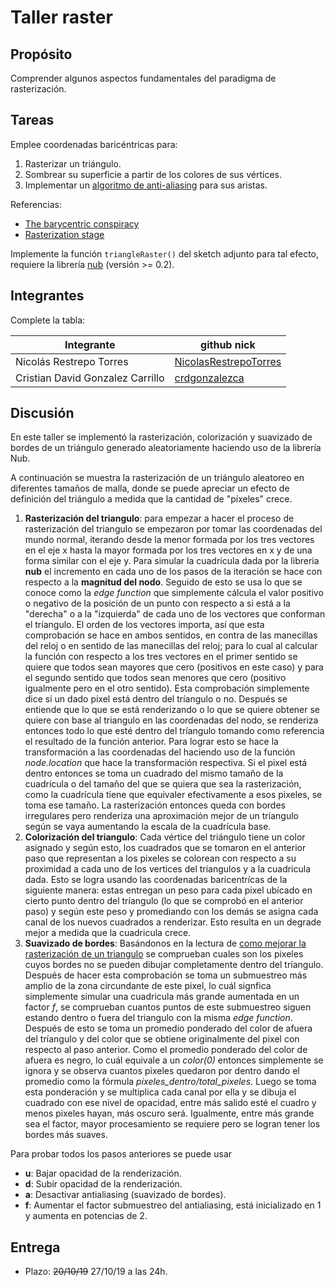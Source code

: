 # Taller raster

## Propósito

Comprender algunos aspectos fundamentales del paradigma de rasterización.

## Tareas

Emplee coordenadas baricéntricas para:

1. Rasterizar un triángulo.
2. Sombrear su superficie a partir de los colores de sus vértices.
3. Implementar un [algoritmo de anti-aliasing](https://www.scratchapixel.com/lessons/3d-basic-rendering/rasterization-practical-implementation/rasterization-practical-implementation) para sus aristas.

Referencias:

* [The barycentric conspiracy](https://fgiesen.wordpress.com/2013/02/06/the-barycentric-conspirac/)
* [Rasterization stage](https://www.scratchapixel.com/lessons/3d-basic-rendering/rasterization-practical-implementation/rasterization-stage)

Implemente la función ```triangleRaster()``` del sketch adjunto para tal efecto, requiere la librería [nub](https://github.com/visualcomputing/nub/releases) (versión >= 0.2).

## Integrantes

Complete la tabla:

| Integrante | github nick |
|------------|-------------|
| Nicolás Restrepo Torres | [NicolasRestrepoTorres][NicolasRestrepoTorres_link] |
| Cristian David Gonzalez Carrillo | [crdgonzalezca][crdgonzalezca_link] |

[crdgonzalezca_link]:https://github.com/crdgonzalezca
[NicolasRestrepoTorres_link]:https://github.com/NicolasRestrepoTorres

## Discusión
En este taller se implementó la rasterización, colorización y suavizado de bordes de un triángulo generado aleatoriamente haciendo uso de la librería Nub.

A continuación se muestra la rasterización de un triángulo aleatoreo en diferentes tamaños de malla, donde se puede apreciar un efecto de definición del triángulo a medida que la cantidad de "píxeles" crece.
1. **Rasterización del triangulo**: para empezar a hacer el proceso de rasterización del triangulo se empezaron por tomar las coordenadas del mundo normal, iterando desde la menor formada por los tres vectores en el eje x hasta la mayor formada por los tres vectores en x y de una forma similar con el eje y. Para simular la cuadrícula dada por la libreria **nub** el incremento en cada uno de los pasos de la iteración se hace con respecto a la **magnitud del nodo**. Seguido de esto se usa lo que se conoce como la *edge function* que simplemente cálcula el valor positivo o negativo de la posición de un punto con respecto a si está a la "derecha" o a la "izquierda" de cada uno de los vectores que conforman el tríangulo. El orden de los vectores importa, así que esta comprobación se hace en ambos sentidos, en contra de las manecillas del reloj o en sentido de las manecillas del reloj; para lo cual al calcular la función con respecto a los tres vectores en el primer sentido se quiere que todos sean mayores que cero (positivos en este caso) y para el segundo sentido que todos sean menores que cero (positivo igualmente pero en el otro sentido). Esta comprobación simplemente dice si un dado pixel está dentro del tríangulo o no. Después se entiende que lo que se está renderizando o lo que se quiere obtener se quiere con base al triangulo en las coordenadas del nodo, se renderiza entonces todo lo que esté dentro del tríangulo tomando como referencia el resultado de la función anterior. Para lograr esto se hace la transformación a las coordenadas del haciendo uso de la función *node.location* que hace la transformación respectiva. Si el pixel está dentro entonces se toma un cuadrado del mismo tamaño de la cuadrícula o del tamaño del que se quiera que sea la rasterización, como la cuadrícula tiene que equivaler efectivamente a esos pixeles, se toma ese tamaño. La rasterización entonces queda con bordes irregulares pero renderiza una aproximación mejor de un tríangulo según se vaya aumentando la escala de la cuadrícula base.
2. **Colorización del triangulo**: Cada vértice del triángulo tiene un color asignado y según esto, los cuadrados que se tomaron en el anterior paso que representan a los pixeles se colorean con respecto a su proximidad a cada uno de los vertices del triangulos y a la cuadricula dada. Esto se logra usando las coordenadas baricentrícas de la siguiente manera: estas entregan un peso para cada pixel ubícado en cierto punto dentro del tríangulo (lo que se comprobó en el anterior paso) y según este peso y promediando con los demás se asigna cada canal de los nuevos cuadrados a renderizar. Esto resulta en un degrade mejor a medida que la cuadricula crece.
3. **Suavizado de bordes**: Basándonos en la lectura de [como mejorar la rasterización de un triangulo][lecture] se comprueban cuales son los pixeles cuyos bordes no se pueden dibujar completamente dentro del tríangulo. Después de hacer esta comprobación se toma un submuestreo más amplio de la zona circundante de este pixel, lo cuál signfica simplemente simular una cuadricula más grande aumentada en un factor *f*, se comprueban cuantos puntos de este submuestreo siguen estando dentro o fuera del triangulo con la misma *edge function*. Después de esto se toma un promedio ponderado del color de afuera del tríangulo y del color que se obtiene originalmente del pixel con respecto al paso anterior. Como el promedio ponderado del color de afuera es negro, lo cuál equivale a un *color(0)* entonces simplemente se ignora y se observa cuantos pixeles quedaron por dentro dando el promedio como la fórmula *pixeles_dentro/total_pixeles*. Luego se toma esta ponderación y se multiplica cada canal por ella y se dibuja el cuadrado con ese nivel de opacidad, entre más salido esté el cuadro y menos pixeles hayan, más oscuro será. Igualmente, entre más grande sea el factor, mayor procesamiento se requiere pero se logran tener los bordes más suaves.

Para probar todos los pasos anteriores se puede usar

* **u**: Bajar opacidad de la renderización.
* **d**: Subir opacidad de la renderización.
* **a**: Desactivar antialiasing (suavizado de bordes).
* **f**: Aumentar el factor submuestreo del antialiasing, está inicializado en 1 y aumenta en potencias de 2.


[lecture]:https://www.scratchapixel.com/lessons/3d-basic-rendering/rasterization-practical-implementation/rasterization-practical-implementation


## Entrega

* Plazo: ~~20/10/19~~ 27/10/19 a las 24h.
